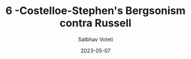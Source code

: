 ---
author: "Satbhav Voleti"
title: "6 -Costelloe-Stephen's Bergsonism contra Russell"
date: 2023-05-07
showthedate: true
wordcount: true
readingtime: true
draft: true
tags: 
categories:
- history of philosophy
- bergsonism

---